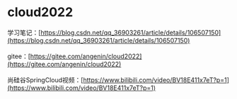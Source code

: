 # cloud2022

学习笔记：[https://blog.csdn.net/qq_36903261/article/details/106507150](https://blog.csdn.net/qq_36903261/article/details/106507150)<br/>
<br/>
gitee：[https://gitee.com/angenin/cloud2022](https://gitee.com/angenin/cloud2022)<br/>
<br/>
尚硅谷SpringCloud视频：[https://www.bilibili.com/video/BV18E411x7eT?p=1](https://www.bilibili.com/video/BV18E411x7eT?p=1)
